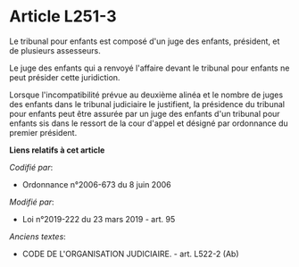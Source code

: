 # Article L251-3

Le tribunal pour enfants est composé d'un juge des enfants, président, et de plusieurs assesseurs. 

Le juge des enfants qui a renvoyé l'affaire devant le tribunal pour enfants ne peut présider cette juridiction. 

Lorsque l'incompatibilité prévue au deuxième alinéa et le nombre de juges des enfants dans le tribunal  judiciaire le
justifient, la présidence du tribunal pour enfants peut être assurée par un juge des enfants d'un tribunal pour enfants sis
dans le ressort de la cour d'appel et désigné par ordonnance du premier président.

**Liens relatifs à cet article**

_Codifié par_:

  - Ordonnance n°2006-673 du 8 juin 2006

_Modifié par_:

  - Loi n°2019-222 du 23 mars 2019 - art. 95

_Anciens textes_:

  - CODE DE L'ORGANISATION JUDICIAIRE. - art. L522-2 (Ab)
